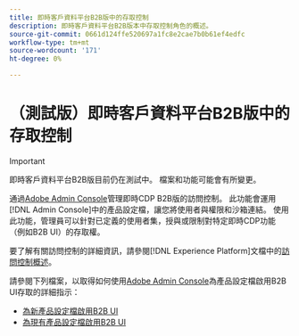 ```yaml
---
title: 即時客戶資料平台B2B版中的存取控制
description: 即時客戶資料平台B2B版本中存取控制角色的概述。
source-git-commit: 0661d124ffe520697a1fc8e2cae7b0b61ef4edfc
workflow-type: tm+mt
source-wordcount: '171'
ht-degree: 0%

---
```


# （測試版）即時客戶資料平台B2B版中的存取控制

>[!IMPORTANT]
>
>即時客戶資料平台B2B版目前仍在測試中。 檔案和功能可能會有所變更。

通過[Adobe Admin Console](http://adminconsole.adobe.com)管理即時CDP B2B版的訪問控制。 此功能會運用[!DNL Admin Console]中的產品設定檔，讓您將使用者與權限和沙箱連結。 使用此功能，管理員可以針對已定義的使用者集，授與或限制對特定即時CDP功能（例如B2B UI）的存取權。

要了解有關訪問控制的詳細資訊，請參閱[!DNL Experience Platform]文檔中的[訪問控制概述](../../access-control/home.md)。

請參閱下列檔案，以取得如何使用[Adobe Admin Console](http://adminconsole.adobe.com)為產品設定檔啟用B2B UI存取的詳細指示：

* [為新產品設定檔啟用B2B UI](../../access-control/ui/create-profile.md)
* [為現有產品設定檔啟用B2B UI](../../access-control/ui/details-and-services.md)